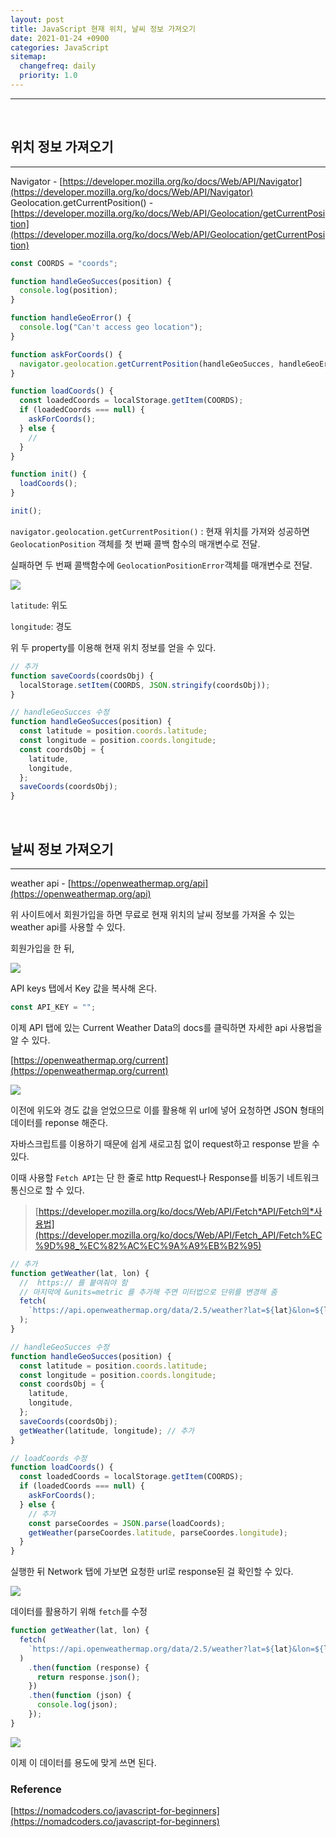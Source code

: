 ```yaml
---
layout: post
title: JavaScript 현재 위치, 날씨 정보 가져오기
date: 2021-01-24 +0900
categories: JavaScript
sitemap:
  changefreq: daily
  priority: 1.0
---
```


---

<br>

## 위치 정보 가져오기

---

Navigator - [https://developer.mozilla.org/ko/docs/Web/API/Navigator](https://developer.mozilla.org/ko/docs/Web/API/Navigator)  
Geolocation.getCurrentPosition() - [https://developer.mozilla.org/ko/docs/Web/API/Geolocation/getCurrentPosition](https://developer.mozilla.org/ko/docs/Web/API/Geolocation/getCurrentPosition)

```jsx
const COORDS = "coords";

function handleGeoSucces(position) {
  console.log(position);
}

function handleGeoError() {
  console.log("Can't access geo location");
}

function askForCoords() {
  navigator.geolocation.getCurrentPosition(handleGeoSucces, handleGeoError);
}

function loadCoords() {
  const loadedCoords = localStorage.getItem(COORDS);
  if (loadedCoords === null) {
    askForCoords();
  } else {
    //
  }
}

function init() {
  loadCoords();
}

init();
```

`navigator.geolocation.getCurrentPosition()` : 현재 위치를 가져와 성공하면 `GeolocationPosition` 객체를 첫 번째 콜백 함수의 매개변수로 전달.

실패하면 두 번째 콜백함수에 `GeolocationPositionError`객체를 매개변수로 전달.

<img src="{{'/public/img/javascript/javascript-4-1.png'}}">

`latitude`: 위도

`longitude`: 경도

위 두 property를 이용해 현재 위치 정보를 얻을 수 있다.

```jsx
// 추가
function saveCoords(coordsObj) {
  localStorage.setItem(COORDS, JSON.stringify(coordsObj));
}

// handleGeoSucces 수정
function handleGeoSucces(position) {
  const latitude = position.coords.latitude;
  const longitude = position.coords.longitude;
  const coordsObj = {
    latitude,
    longitude,
  };
  saveCoords(coordsObj);
}
```

<br>

## 날씨 정보 가져오기

---

weather api - [https://openweathermap.org/api](https://openweathermap.org/api)

위 사이트에서 회원가입을 하면 무료로 현재 위치의 날씨 정보를 가져올 수 있는 weather api를 사용할 수 있다.

회원가입을 한 뒤,

<img src="{{'/public/img/javascript/javascript-4-2.png'}}">

API keys 탭에서 Key 값을 복사해 온다.

```jsx
const API_KEY = "";
```

이제 API 탭에 있는 Current Weather Data의 docs를 클릭하면 자세한 api 사용법을 알 수 있다.

[https://openweathermap.org/current](https://openweathermap.org/current)

<img src="{{'/public/img/javascript/javascript-4-3.png'}}">

이전에 위도와 경도 값을 얻었으므로 이를 활용해 위 url에 넣어 요청하면 JSON 형태의 데이터를 reponse 해준다.

자바스크립트를 이용하기 때문에 쉽게 새로고침 없이 request하고 response 받을 수 있다.

이때 사용할 `Fetch API`는 단 한 줄로 http Request나 Response를 비동기 네트워크 통신으로 할 수 있다.

> [https://developer.mozilla.org/ko/docs/Web/API/Fetch*API/Fetch의*사용법](https://developer.mozilla.org/ko/docs/Web/API/Fetch_API/Fetch%EC%9D%98_%EC%82%AC%EC%9A%A9%EB%B2%95)

```jsx
// 추가
function getWeather(lat, lon) {
  //  https:// 를 붙여줘야 함
  // 마지막에 &units=metric 를 추가해 주면 미터법으로 단위를 변경해 줌
  fetch(
    `https://api.openweathermap.org/data/2.5/weather?lat=${lat}&lon=${lon}&appid=${API_KEY}&units=metric`
  );
}

// handleGeoSucces 수정
function handleGeoSucces(position) {
  const latitude = position.coords.latitude;
  const longitude = position.coords.longitude;
  const coordsObj = {
    latitude,
    longitude,
  };
  saveCoords(coordsObj);
  getWeather(latitude, longitude); // 추가
}

// loadCoords 수정
function loadCoords() {
  const loadedCoords = localStorage.getItem(COORDS);
  if (loadedCoords === null) {
    askForCoords();
  } else {
    // 추가
    const parseCoordes = JSON.parse(loadCoords);
    getWeather(parseCoordes.latitude, parseCoordes.longitude);
  }
}
```

실행한 뒤 Network 탭에 가보면 요청한 url로 response된 걸 확인할 수 있다.

<img src="{{'/public/img/javascript/javascript-4-5.png'}}">

데이터를 활용하기 위해 `fetch`를 수정

```jsx
function getWeather(lat, lon) {
  fetch(
    `https://api.openweathermap.org/data/2.5/weather?lat=${lat}&lon=${lon}&appid=${API_KEY}&units=metric`
  )
    .then(function (response) {
      return response.json();
    })
    .then(function (json) {
      console.log(json);
    });
}
```

<img src="{{'/public/img/javascript/javascript-4-6.png'}}">

이제 이 데이터를 용도에 맞게 쓰면 된다.

### Reference

[https://nomadcoders.co/javascript-for-beginners](https://nomadcoders.co/javascript-for-beginners)
